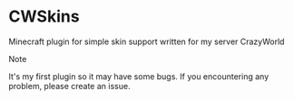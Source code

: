 # CWSkins
Minecraft plugin for simple skin support
written for my server CrazyWorld

> [!NOTE]
> It's my first plugin so it may have some bugs.
>  If you encountering any problem, please create an issue.
